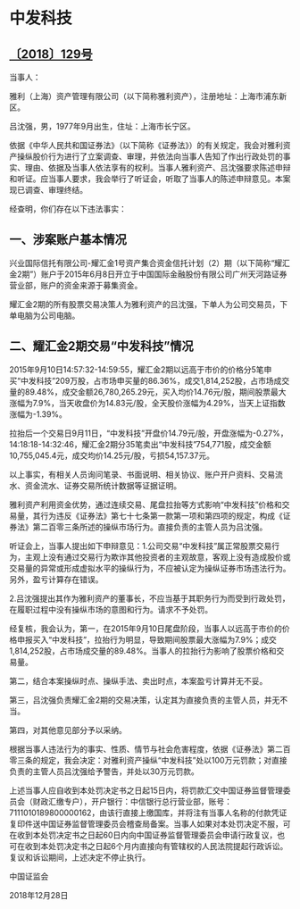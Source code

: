 # 中发科技

## [〔2018〕129号](http://www.csrc.gov.cn/pub/zjhpublic/G00306212/201901/t20190103_349213.htm)




 

当事人：

雅利（上海）资产管理有限公司（以下简称雅利资产），注册地址：上海市浦东新区。

吕沈强，男，1977年9月出生，住址：上海市长宁区。

依据《中华人民共和国证券法》（以下简称《证券法》）的有关规定，我会对雅利资产操纵股价行为进行了立案调查、审理，并依法向当事人告知了作出行政处罚的事实、理由、依据及当事人依法享有的权利。当事人雅利资产、吕沈强要求陈述申辩和听证。应当事人要求，我会举行了听证会，听取了当事人的陈述申辩意见。本案现已调查、审理终结。

经查明，你们存在以下违法事实：

## 一、涉案账户基本情况

兴业国际信托有限公司-耀汇金1号资产集合资金信托计划（2）期（以下简称“耀汇金2期”）账户于2015年6月8日开立于中国国际金融股份有限公司广州天河路证券营业部，账户的资金来源于募集资金。

耀汇金2期的所有股票交易决策人为雅利资产的吕沈强，下单人为公司交易员，下单电脑为公司电脑。

## 二、耀汇金2期交易“中发科技”情况

2015年9月10日14:57:32-14:59:55，耀汇金2期以远高于市价的价格分5笔申买“中发科技”209万股，占市场申买量的86.36%，成交1,814,252股，占市场成交量的89.48%，成交金额26,780,265.29元，买入均价14.76元/股，期间股票最大涨幅为7.9%，当天收盘价为14.83元/股，全天股价涨幅为4.29%，当天上证指数涨幅为-1.39%。

拉抬后一个交易日9月11日，“中发科技”开盘价14.79元/股，开盘涨幅为-0.27%，14:18:18-14:32:46，耀汇金2期分35笔卖出“中发科技”754,771股，成交金额10,755,045.4元，成交均价14.25元/股，亏损54,157.37元。

以上事实，有相关人员询问笔录、书面说明、相关协议、账户开户资料、交易流水、资金流水、证券交易所统计数据等证据证明。

雅利资产利用资金优势，通过连续交易、尾盘拉抬等方式影响“中发科技”价格和交易量，其行为违反《证券法》第七十七条第一款第一项和第四项的规定，构成《证券法》第二百零三条所述的操纵市场行为。直接负责的主管人员为吕沈强。

听证会上，当事人提出如下申辩意见：1.公司交易“中发科技”属正常股票交易行为，主观上没有通过交易行为欺诈其他投资者的主观故意，客观上没有造成股价或交易量的异常或形成虚拟水平的操纵行为，不应被认定为操纵证券市场违法行为。另外，盈亏计算存在错误。

2.吕沈强提出其作为雅利资产的董事长，不应当基于其职务行为而受到行政处罚，在履职过程中没有操纵市场的意图和行为。请求不予处罚。

经复核，我会认为，第一，在2015年9月10日尾盘阶段，当事人以远高于市价的价格申报买入“中发科技”，拉抬行为明显，导致期间股票最大涨幅为7.9%；成交1,814,252股，占市场成交量的89.48%。当事人的拉抬行为影响了股票价格和交易量。

第二，结合本案操纵时点、操纵手法、卖出时点，本案盈亏计算并无不妥。

第三，吕沈强负责耀汇金2期的交易决策，认定其为直接负责的主管人员，并无不当。

第四，对其他意见部分予以采纳。

根据当事人违法行为的事实、性质、情节与社会危害程度，依据《证券法》第二百零三条的规定，我会决定：对雅利资产操纵“中发科技”处以100万元罚款；对直接负责的主管人员吕沈强给予警告，并处以30万元罚款。

上述当事人应自收到本处罚决定书之日起15日内，将罚款汇交中国证券监督管理委员会（财政汇缴专户），开户银行：中信银行总行营业部，账号：7111010189800000162，由该行直接上缴国库，并将注有当事人名称的付款凭证复印件送中国证券监督管理委员会稽查局备案。当事人如果对本处罚决定不服，可在收到本处罚决定书之日起60日内向中国证券监督管理委员会申请行政复议，也可在收到本处罚决定书之日起6个月内直接向有管辖权的人民法院提起行政诉讼。复议和诉讼期间，上述决定不停止执行。 









中国证监会      

2018年12月28日    